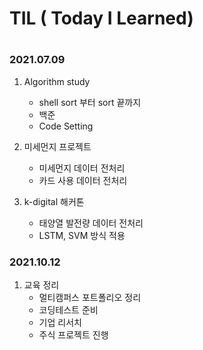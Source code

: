 # TIL ( Today I Learned)

#  



### 2021.07.09

1. Algorithm study
   * shell sort 부터 sort 끝까지
   * 백준
   * Code Setting



2. 미세먼지 프로젝트
   * 미세먼지 데이터 전처리
   * 카드 사용 데이터 전처리



3. k-digital 해커톤
   * 태양열 발전량 데이터 전처리
   * LSTM, SVM 방식 적용




### 2021.10.12
1. 교육 정리
   * 멀티캠퍼스 포트폴리오 정리
   * 코딩테스트 준비
   * 기업 리서치
   * 주식 프로젝트 진행
